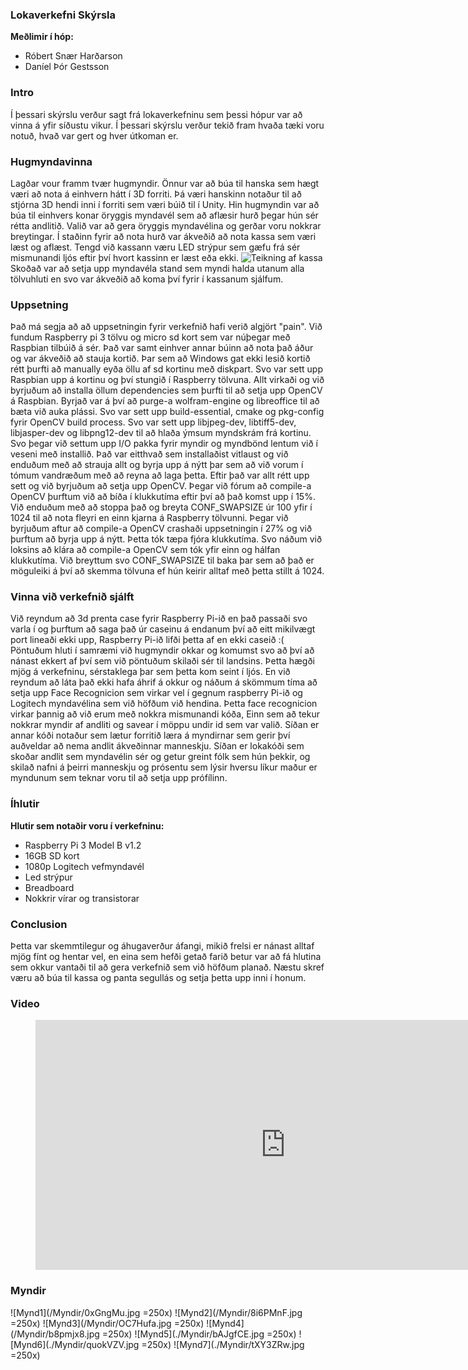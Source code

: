 ### Lokaverkefni Skýrsla
**Meðlimir í hóp:**
- Róbert Snær Harðarson
- Daníel Þór Gestsson

### Intro
Í þessari skýrslu verður sagt frá lokaverkefninu sem þessi hópur var að
vinna á yfir síðustu vikur. Í þessari skýrslu verður tekið fram hvaða
tæki voru notuð, hvað var gert og hver útkoman er.

### Hugmyndavinna
Lagðar vour framm tvær hugmyndir. Önnur var að búa til hanska sem hægt væri að nota á einhvern hátt í 3D forriti. Þá væri hanskinn notaður til að stjórna 3D hendi inni í forriti sem væri búið til í Unity.
Hin hugmyndin var að búa til einhvers konar öryggis myndavél sem að aflæsir hurð þegar hún sér rétta andlitið.
Valið var að gera öryggis myndavélina og gerðar voru nokkrar breytingar. Í staðinn fyrir að nota hurð var ákveðið að nota kassa sem væri læst og aflæst. Tengd við kassann væru LED strýpur sem gæfu frá sér mismunandi ljós eftir því hvort kassinn er læst eða ekki.
![Teikning af kassa](https://scontent-arn2-1.xx.fbcdn.net/v/t1.15752-9/s2048x2048/54257718_333606560602634_3607425735800651776_n.jpg?_nc_cat=106&_nc_ht=scontent-arn2-1.xx&oh=d225bc2da082f52b82c3329553cb5d2f&oe=5D31A164)
Skoðað var að setja upp myndavéla stand sem myndi halda utanum alla tölvuhluti en svo var ákveðið að koma því fyrir í kassanum sjálfum.
### Uppsetning
Það má segja að að uppsetningin fyrir verkefnið hafi verið algjört "pain". Við fundum Raspberry pi 3 tölvu og micro sd kort sem var núþegar með Raspbian tilbúið á sér. Það var samt einhver annar búinn að nota það áður og var ákveðið að stauja kortið. Þar sem að Windows gat ekki lesið kortið rétt þurfti að manually eyða öllu af sd kortinu með diskpart. Svo var sett upp Raspbian upp á kortinu og því stungið í Raspberry tölvuna. Allt virkaði og við byrjuðum að installa öllum dependencies sem þurfti til að setja upp OpenCV á Raspbian. Byrjað var á því að purge-a wolfram-engine og libreoffice til að bæta við auka plássi. Svo var sett upp build-essential, cmake og pkg-config fyrir OpenCV build process. Svo var sett upp libjpeg-dev, libtiff5-dev, libjasper-dev og libpng12-dev til að hlaða ýmsum myndskrám frá kortinu. Svo þegar við settum upp I/O pakka fyrir myndir og myndbönd lentum við í veseni með installið. Það var eitthvað sem installaðist vitlaust og við enduðum með að strauja allt og byrja upp á nýtt þar sem að við vorum í tómum vandræðum með að reyna að laga þetta. Eftir það var allt rétt upp sett og við byrjuðum að setja upp OpenCV. Þegar við fórum að compile-a OpenCV þurftum við að bíða í klukkutíma eftir því að það komst upp í 15%. Við enduðum með að stoppa það og breyta CONF_SWAPSIZE úr 100 yfir í 1024 til að nota fleyri en einn kjarna á Raspberry tölvunni. Þegar við byrjuðum aftur að compile-a OpenCV crashaði uppsetningin í 27% og við þurftum að byrja upp á nýtt. Þetta tók tæpa fjóra klukkutíma. Svo náðum við loksins að klára að compile-a OpenCV sem tók yfir einn og hálfan klukkutíma. Við breyttum svo CONF_SWAPSIZE til baka þar sem að það er möguleiki á því að skemma tölvuna ef hún keirir alltaf með þetta stillt á 1024.

### Vinna við verkefnið sjálft
Við reyndum að 3d prenta case fyrir Raspberry Pi-ið en það passaði svo varla í og þurftum að saga það úr caseinu á endanum því að eitt mikilvægt port lineaði ekki upp, Raspberry Pi-ið lifði þetta af en ekki caseið :(
Pöntuðum hluti í samræmi við hugmyndir okkar og komumst svo að því að nánast ekkert af því sem við pöntuðum skilaði sér til landsins. Þetta hægði mjög á verkefninu, sérstaklega þar sem þetta kom seint í ljós. En við reyndum að láta það ekki hafa áhrif á okkur og náðum á skömmum tíma að setja upp Face Recognicion sem virkar vel í gegnum raspberry Pi-ið og Logitech myndavélina sem við höfðum við hendina. Þetta face recognicion virkar þannig að við erum með nokkra mismunandi kóða, Einn sem að tekur nokkrar myndir af andliti og savear í möppu undir id sem var valið. Síðan er annar kóði notaður sem lætur forritið læra á myndirnar sem gerir því auðveldar að nema andlit ákveðinnar manneskju. Síðan er lokakóði sem skoðar andlit sem myndavélin sér og getur greint fólk sem hún þekkir, og skilað nafni á þeirri manneskju og prósentu sem lýsir hversu líkur maður er myndunum sem teknar voru til að setja upp prófílinn. 

### Íhlutir
**Hlutir sem notaðir voru í verkefninu:**
* Raspberry Pi 3 Model B v1.2
* 16GB SD kort
* 1080p Logitech vefmyndavél
* Led strýpur
* Breadboard
* Nokkrir vírar og transistorar

### Conclusion
Þetta var skemmtilegur og áhugaverður áfangi, mikið frelsi er nánast alltaf mjög fínt og hentar vel, en eina sem hefði getað farið betur var að fá hlutina sem okkur vantaði til að gera verkefnið sem við höfðum planað.
Næstu skref væru að búa til kassa og panta segullás og setja þetta upp inni í honum.

### Video

<figure class="video_container">
  <iframe width="800" height="400" src="https://www.youtube.com/embed/eTI4NMIif90" frameborder="0" allow="accelerometer; autoplay; encrypted-media; gyroscope; picture-in-picture" allowfullscreen></iframe>
</figure>

### Myndir
![Mynd1](/Myndir/0xGngMu.jpg =250x)
![Mynd2](/Myndir/8i6PMnF.jpg =250x)
![Mynd3](/Myndir/OC7Hufa.jpg =250x)
![Mynd4](/Myndir/b8pmjx8.jpg =250x)
![Mynd5](./Myndir/bAJgfCE.jpg =250x)
![Mynd6](./Myndir/quokVZV.jpg =250x)
![Mynd7](./Myndir/tXY3ZRw.jpg =250x)
